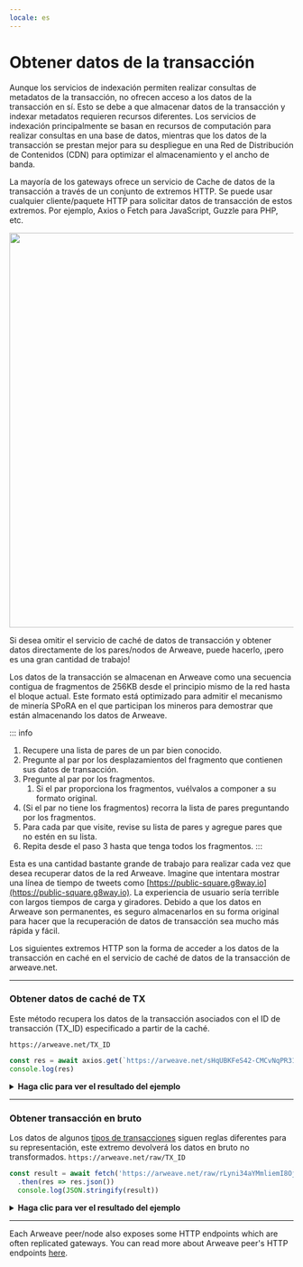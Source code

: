 ```yaml
---
locale: es
---
```



# Obtener datos de la transacción

Aunque los servicios de indexación permiten realizar consultas de metadatos de la transacción, no ofrecen acceso a los datos de la transacción en sí. Esto se debe a que almacenar datos de la transacción y indexar metadatos requieren recursos diferentes. Los servicios de indexación principalmente se basan en recursos de computación para realizar consultas en una base de datos, mientras que los datos de la transacción se prestan mejor para su despliegue en una Red de Distribución de Contenidos (CDN) para optimizar el almacenamiento y el ancho de banda.

La mayoría de los gateways ofrece un servicio de Cache de datos de la transacción a través de un conjunto de extremos HTTP. Se puede usar cualquier cliente/paquete HTTP para solicitar datos de transacción de estos extremos. Por ejemplo, Axios o Fetch para JavaScript, Guzzle para PHP, etc.

<img src="https://ar-io.net/VZs292M6mq8LqvjLMdoHGD45qZKDnITQVAmiM9O2KSI" width="700" />

Si desea omitir el servicio de caché de datos de transacción y obtener datos directamente de los pares/nodos de Arweave, puede hacerlo, ¡pero es una gran cantidad de trabajo!

Los datos de la transacción se almacenan en Arweave como una secuencia contigua de fragmentos de 256KB desde el principio mismo de la red hasta el bloque actual. Este formato está optimizado para admitir el mecanismo de minería SPoRA en el que participan los mineros para demostrar que están almacenando los datos de Arweave.

::: info
1. Recupere una lista de pares de un par bien conocido.
1. Pregunte al par por los desplazamientos del fragmento que contienen sus datos de transacción.
1. Pregunte al par por los fragmentos.
    1. Si el par proporciona los fragmentos, vuélvalos a componer a su formato original.
1. (Si el par no tiene los fragmentos) recorra la lista de pares preguntando por los fragmentos.
1. Para cada par que visite, revise su lista de pares y agregue pares que no estén en su lista.
1. Repita desde el paso 3 hasta que tenga todos los fragmentos.
:::

Esta es una cantidad bastante grande de trabajo para realizar cada vez que desea recuperar datos de la red Arweave. Imagine que intentara mostrar una línea de tiempo de tweets como [https://public-square.g8way.io](https://public-square.g8way.io). La experiencia de usuario sería terrible con largos tiempos de carga y giradores. Debido a que los datos en Arweave son permanentes, es seguro almacenarlos en su forma original para hacer que la recuperación de datos de transacción sea mucho más rápida y fácil.

Los siguientes extremos HTTP son la forma de acceder a los datos de la transacción en caché en el servicio de caché de datos de la transacción de arweave.net.

<hr />

### Obtener datos de caché de TX
Este método recupera los datos de la transacción asociados con el ID de transacción (TX_ID) especificado a partir de la caché.

`https://arweave.net/TX_ID`

```js
const res = await axios.get(`https://arweave.net/sHqUBKFeS42-CMCvNqPR31yEP63qSJG3ImshfwzJJF8`)
console.log(res)
```

<details>
<summary><b>Haga clic para ver el resultado del ejemplo</b></summary>

```json
{
    "data": {
        "ticker": "ANT-PENDING",
        "name": "pending",
        "owner": "NlNd_PcajvxAkOweo7rZHJKiIJ7vW1WXt9vb6CzGmC0",
        "controller": "NlNd_PcajvxAkOweo7rZHJKiIJ7vW1WXt9vb6CzGmC0",
        "evolve": null,
        "records": {
            "@": "As-g0fqvO_ALZpSI8yKfCZaFtnmuwWasY83BQ520Duw"
        },
        "balances": {
            "NlNd_PcajvxAkOweo7rZHJKiIJ7vW1WXt9vb6CzGmC0": 1
        }
    },
    "status": 200,
    "statusText": "",
    "headers": {
        "cache-control": "public,must-revalidate,max-age=2592000",
        "content-length": "291",
        "content-type": "application/json; charset=utf-8"
    },
    "config": {
        "transitional": {
            "silentJSONParsing": true,
            "forcedJSONParsing": true,
            "clarifyTimeoutError": false
        },
        "adapter": [
            "xhr",
            "http"
        ],
        "transformRequest": [
            null
        ],
        "transformResponse": [
            null
        ],
        "timeout": 0,
        "xsrfCookieName": "XSRF-TOKEN",
        "xsrfHeaderName": "X-XSRF-TOKEN",
        "maxContentLength": -1,
        "maxBodyLength": -1,
        "env": {},
        "headers": {
            "Accept": "application/json, text/plain, */*"
        },
        "method": "get",
        "url": "https://arweave.net/sHqUBKFeS42-CMCvNqPR31yEP63qSJG3ImshfwzJJF8"
    },
    "request": {}
}

```
</details>
<hr />

### Obtener transacción en bruto
Los datos de algunos [tipos de transacciones](manifests.md) siguen reglas diferentes para su representación, este extremo devolverá los datos en bruto no transformados.
`https://arweave.net/raw/TX_ID`
```js
const result = await fetch('https://arweave.net/raw/rLyni34aYMmliemI8OjqtkE_JHHbFMb24YTQHGe9geo')
  .then(res => res.json())
  console.log(JSON.stringify(result))
```

<details>
<summary><b>Haga clic para ver el resultado del ejemplo</b></summary>

```json
{
  "manifest": "arweave/paths",
  "version": "0.1.0",
  "index": {
    "path": "index.html"
  },
  "paths": {
    "index.html": {
      "id": "FOPrEoqqk184Bnk9KrnQ0MTZFOM1oXb0JZjJqhluv78"
    }
  }
}
```

</details>
<hr/>

Each Arweave peer/node also exposes some HTTP endpoints which are often replicated gateways. You can read more about Arweave peer's HTTP endpoints [here](/references/http-api.md).